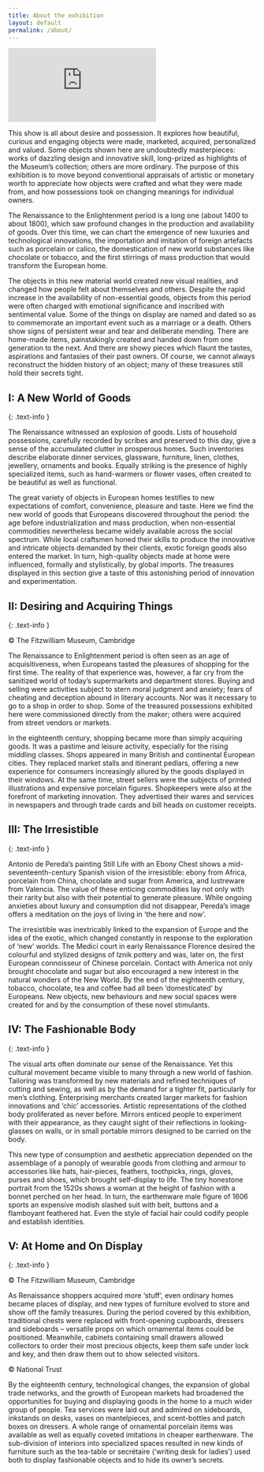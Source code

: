 ```yaml
---
title: About the exhibition
layout: default
permalink: /about/
---
```

<div class="embed-responsive embed-responsive-16by9">
  <iframe class="embed-responsive-item" src="https://www.youtube.com/embed/FekwwZ9ZByA" title="YouTube video player" frameborder="0" allow="accelerometer; autoplay; clipboard-write; encrypted-media; gyroscope; picture-in-picture" allowfullscreen></iframe>
</div>

This show is all about desire and possession. It explores how beautiful, curious and engaging objects were made, marketed, acquired, personalized and valued. Some objects shown here are undoubtedly masterpieces: works of dazzling design and innovative skill, long-prized as highlights of the Museum’s collection; others are more ordinary. The purpose of this exhibition is to move beyond conventional appraisals of artistic or monetary worth to appreciate how objects were crafted and what they were made from, and how possessions took on changing meanings for individual owners.

The Renaissance to the Enlightenment period is a long one (about 1400 to about 1800), which saw profound changes in the production and availability of goods. Over this time, we can chart the emergence of new luxuries and technological innovations, the importation and imitation of foreign artefacts such as porcelain or calico, the domestication of new world substances like chocolate or tobacco, and the first stirrings of mass production that would transform the European home.

The objects in this new material world created new visual realities, and changed how people felt about themselves and others. Despite the rapid increase in the availability of non-essential goods, objects from this period were often charged with emotional significance and inscribed with sentimental value. Some of the things on display are named and dated so as to commemorate an important event such as a marriage or a death. Others show signs of persistent wear and tear and deliberate mending. There are home-made items, painstakingly created and handed down from one generation to the next. And there are showy pieces which flaunt the tastes, aspirations and fantasies of their past owners. Of course, we cannot always reconstruct the hidden history of an object; many of these treasures still hold their secrets tight.

## I: A New World of Goods
{: .text-info }

The Renaissance witnessed an explosion of goods. Lists of household possessions, carefully recorded by scribes and preserved to this day, give a sense of the accumulated clutter in prosperous homes. Such inventories describe elaborate dinner services, glassware, furniture, linen, clothes, jewellery, ornaments and books. Equally striking is the presence of highly specialized items, such as hand-warmers or flower vases, often created to be beautiful as well as functional.

The great variety of objects in European homes testifies to new expectations of comfort, convenience, pleasure and taste. Here we find the new world of goods that Europeans discovered throughout the period: the age before industrialization and mass production, when non-essential commodities nevertheless became widely available across the social spectrum. While local craftsmen honed their skills to produce the innovative and intricate objects demanded by their clients, exotic foreign goods also entered the market. In turn, high-quality objects made at home were influenced, formally and stylistically, by global imports. The treasures displayed in this section give a taste of this astonishing period of innovation and experimentation.


## II: Desiring and Acquiring Things
{: .text-info }

© The Fitzwilliam Museum, Cambridge

The Renaissance to Enlightenment period is often seen as an age of acquisitiveness, when Europeans tasted the pleasures of shopping for the first time. The reality of that experience was, however, a far cry from the sanitized world of today’s supermarkets and department stores. Buying and selling were activities subject to stern moral judgment and anxiety; fears of cheating and deception abound in literary accounts. Nor was it necessary to go to a shop in order to shop. Some of the treasured possessions exhibited here were commissioned directly from the maker; others were acquired from street vendors or markets.

In the eighteenth century, shopping became more than simply acquiring goods. It was a pastime and leisure activity, especially for the rising middling classes. Shops appeared in many British and continental European cities. They replaced market stalls and itinerant pedlars, offering a new experience for consumers increasingly allured by the goods displayed in their windows. At the same time, street sellers were the subjects of printed illustrations and expensive porcelain figures. Shopkeepers were also at the forefront of marketing innovation. They advertised their wares and services in newspapers and through trade cards and bill heads on customer receipts.

## III: The Irresistible
{: .text-info }

Antonio de Pereda’s painting Still Life with an Ebony Chest shows a mid-seventeenth-century Spanish vision of the irresistible: ebony from Africa, porcelain from China, chocolate and sugar from America, and lustreware from Valencia. The value of these enticing commodities lay not only with their rarity but also with their potential to generate pleasure. While ongoing anxieties about luxury and consumption did not disappear, Pereda’s image offers a meditation on the joys of living in ‘the here and now’.


The irresistible was inextricably linked to the expansion of Europe and the idea of the exotic, which changed constantly in response to the exploration of ‘new’ worlds. The Medici court in early Renaissance Florence desired the colourful and stylized designs of Iznik pottery and was, later on, the first European connoisseur of Chinese porcelain. Contact with America not only brought chocolate and sugar but also encouraged a new interest in the natural wonders of the New World. By the end of the eighteenth century, tobacco, chocolate, tea and coffee had all been ‘domesticated’ by Europeans. New objects, new behaviours and new social spaces were created for and by the consumption of these novel stimulants.


## IV: The Fashionable Body
{: .text-info }

The visual arts often dominate our sense of the Renaissance. Yet this cultural movement became visible to many through a new world of fashion. Tailoring was transformed by new materials and refined techniques of cutting and sewing, as well as by the demand for a tighter fit, particularly for men’s clothing. Enterprising merchants created larger markets for fashion innovations and ‘chic’ accessories. Artistic representations of the clothed body proliferated as never before. Mirrors enticed people to experiment with their appearance, as they caught sight of their reflections in looking-glasses on walls, or in small portable mirrors designed to be carried on the body.

This new type of consumption and aesthetic appreciation depended on the assemblage of a panoply of wearable goods from clothing and armour to accessories like hats, hair-pieces, feathers, toothpicks, rings, gloves, purses and shoes, which brought self-display to life. The tiny honestone portrait from the 1520s shows a woman at the height of fashion with a bonnet perched on her head. In turn, the earthenware male figure of 1606 sports an expensive modish slashed suit with belt, buttons and a flamboyant feathered hat. Even the style of facial hair could codify people and establish identities.


## V: At Home and On Display
{: .text-info }

© The Fitzwilliam Museum, Cambridge

As Renaissance shoppers acquired more ‘stuff’, even ordinary homes became places of display, and new types of furniture evolved to store and show off the family treasures. During the period covered by this exhibition, traditional chests were replaced with front-opening cupboards, dressers and sideboards – versatile props on which ornamental items could be positioned. Meanwhile, cabinets containing small drawers allowed collectors to order their most precious objects, keep them safe under lock and key, and then draw them out to show selected visitors.


© National Trust


By the eighteenth century, technological changes, the expansion of global trade networks, and the growth of European markets had broadened the opportunities for buying and displaying goods in the home to a much wider group of people. Tea services were laid out and admired on sideboards, inkstands on desks, vases on mantelpieces, and scent-bottles and patch boxes on dressers. A whole range of ornamental porcelain items was available as well as equally coveted imitations in cheaper earthenware. The sub-division of interiors into specialized spaces resulted in new kinds of furniture such as the tea-table or secrétaire (‘writing desk for ladies’) used both to display fashionable objects and to hide its owner’s secrets.
